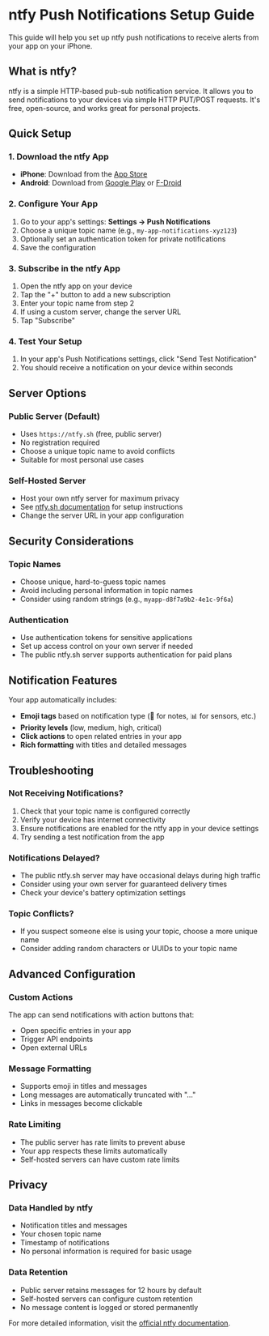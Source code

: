 # ntfy Push Notifications Setup Guide

This guide will help you set up ntfy push notifications to receive alerts from your app on your iPhone.

## What is ntfy?

ntfy is a simple HTTP-based pub-sub notification service. It allows you to send notifications to your devices via simple HTTP PUT/POST requests. It's free, open-source, and works great for personal projects.

## Quick Setup

### 1. Download the ntfy App

- **iPhone**: Download from the [App Store](https://apps.apple.com/app/ntfy/id1625396347)
- **Android**: Download from [Google Play](https://play.google.com/store/apps/details?id=io.heckel.ntfy) or [F-Droid](https://f-droid.org/en/packages/io.heckel.ntfy/)

### 2. Configure Your App

1. Go to your app's settings: **Settings → Push Notifications**
2. Choose a unique topic name (e.g., `my-app-notifications-xyz123`)
3. Optionally set an authentication token for private notifications
4. Save the configuration

### 3. Subscribe in the ntfy App

1. Open the ntfy app on your device
2. Tap the "+" button to add a new subscription
3. Enter your topic name from step 2
4. If using a custom server, change the server URL
5. Tap "Subscribe"

### 4. Test Your Setup

1. In your app's Push Notifications settings, click "Send Test Notification"
2. You should receive a notification on your device within seconds

## Server Options

### Public Server (Default)
- Uses `https://ntfy.sh` (free, public server)
- No registration required
- Choose a unique topic name to avoid conflicts
- Suitable for most personal use cases

### Self-Hosted Server
- Host your own ntfy server for maximum privacy
- See [ntfy.sh documentation](https://docs.ntfy.sh/install/) for setup instructions
- Change the server URL in your app configuration

## Security Considerations

### Topic Names
- Choose unique, hard-to-guess topic names
- Avoid including personal information in topic names
- Consider using random strings (e.g., `myapp-d8f7a9b2-4e1c-9f6a`)

### Authentication
- Use authentication tokens for sensitive applications
- Set up access control on your own server if needed
- The public ntfy.sh server supports authentication for paid plans

## Notification Features

Your app automatically includes:
- **Emoji tags** based on notification type (📝 for notes, 📊 for sensors, etc.)
- **Priority levels** (low, medium, high, critical)
- **Click actions** to open related entries in your app
- **Rich formatting** with titles and detailed messages

## Troubleshooting

### Not Receiving Notifications?
1. Check that your topic name is configured correctly
2. Verify your device has internet connectivity
3. Ensure notifications are enabled for the ntfy app in your device settings
4. Try sending a test notification from the app

### Notifications Delayed?
- The public ntfy.sh server may have occasional delays during high traffic
- Consider using your own server for guaranteed delivery times
- Check your device's battery optimization settings

### Topic Conflicts?
- If you suspect someone else is using your topic, choose a more unique name
- Consider adding random characters or UUIDs to your topic name

## Advanced Configuration

### Custom Actions
The app can send notifications with action buttons that:
- Open specific entries in your app
- Trigger API endpoints
- Open external URLs

### Message Formatting
- Supports emoji in titles and messages
- Long messages are automatically truncated with "..." 
- Links in messages become clickable

### Rate Limiting
- The public server has rate limits to prevent abuse
- Your app respects these limits automatically
- Self-hosted servers can have custom rate limits

## Privacy

### Data Handled by ntfy
- Notification titles and messages
- Your chosen topic name
- Timestamp of notifications
- No personal information is required for basic usage

### Data Retention
- Public server retains messages for 12 hours by default
- Self-hosted servers can configure custom retention
- No message content is logged or stored permanently

For more detailed information, visit the [official ntfy documentation](https://docs.ntfy.sh/).
